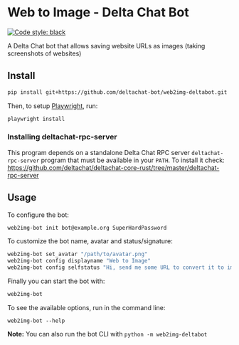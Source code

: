 # Web to Image - Delta Chat Bot

[![Code style: black](https://img.shields.io/badge/code%20style-black-000000.svg)](https://github.com/psf/black)

A Delta Chat bot that allows saving website URLs as images (taking screenshots of websites)

## Install

```sh
pip install git+https://github.com/deltachat-bot/web2img-deltabot.git
```

Then, to setup [Playwright](https://playwright.dev/python/docs/intro), run:

```sh
playwright install
```

### Installing deltachat-rpc-server

This program depends on a standalone Delta Chat RPC server `deltachat-rpc-server` program that must be
available in your `PATH`. To install it check:
https://github.com/deltachat/deltachat-core-rust/tree/master/deltachat-rpc-server

## Usage

To configure the bot:

```sh
web2img-bot init bot@example.org SuperHardPassword
```

To customize the bot name, avatar and status/signature:

```sh
web2img-bot set_avatar "/path/to/avatar.png"
web2img-bot config displayname "Web to Image"
web2img-bot config selfstatus "Hi, send me some URL to convert it to image"
```

Finally you can start the bot with:

```sh
web2img-bot
```

To see the available options, run in the command line:

```
web2img-bot --help
```

**Note:** You can also run the bot CLI with `python -m web2img-deltabot`
